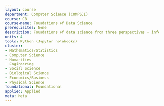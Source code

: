 ```yaml
---
layout: course 
department: Computer Science (COMPSCI)
course: C8
course-name: Foundations of Data Science
prerequisites: None
description: Foundations of data science from three perspectives - inferential thinking, computational thinking, and real-world relevance. Given data arising from some real-world phenomenon, how does one analyze that data so as to understand that phenomenon? The course teaches critical concepts and skills in computer programming and statistical inference, in conjunction with hands-on analysis of real-world datasets, including economic data, document collections, geographical data, and social networks. It delves into social and legal issues surrounding data analysis, including issues of privacy and data ownership.
units: 4
tools: Python (Jupyter notebooks)
cluster:
- Mathematics/Statistics
- Computer Science
- Humanities
- Engineering
- Social Science
- Biological Science
- Economics/Business
- Physical Science
foundational: Foundational
applied: Applied
meta: Meta
---
```

